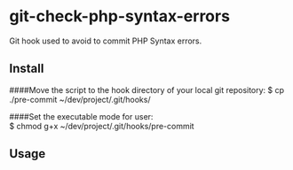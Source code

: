 git-check-php-syntax-errors
===========================

Git hook used to avoid to commit PHP Syntax errors.  

Install
-------

####Move the script to the hook directory of your local git repository: 
    $ cp ./pre-commit ~/dev/project/.git/hooks/  
    
####Set the executable mode for user:  
    $ chmod g+x ~/dev/project/.git/hooks/pre-commit  


Usage
-----
